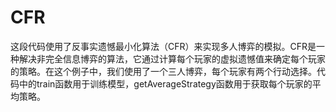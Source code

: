 # CFR
这段代码使用了反事实遗憾最小化算法（CFR）来实现多人博弈的模拟。CFR是一种解决非完全信息博弈的算法，它通过计算每个玩家的虚拟遗憾值来确定每个玩家的策略。在这个例子中，我们使用了一个三人博弈，每个玩家有两个行动选择。代码中的train函数用于训练模型，getAverageStrategy函数用于获取每个玩家的平均策略。
